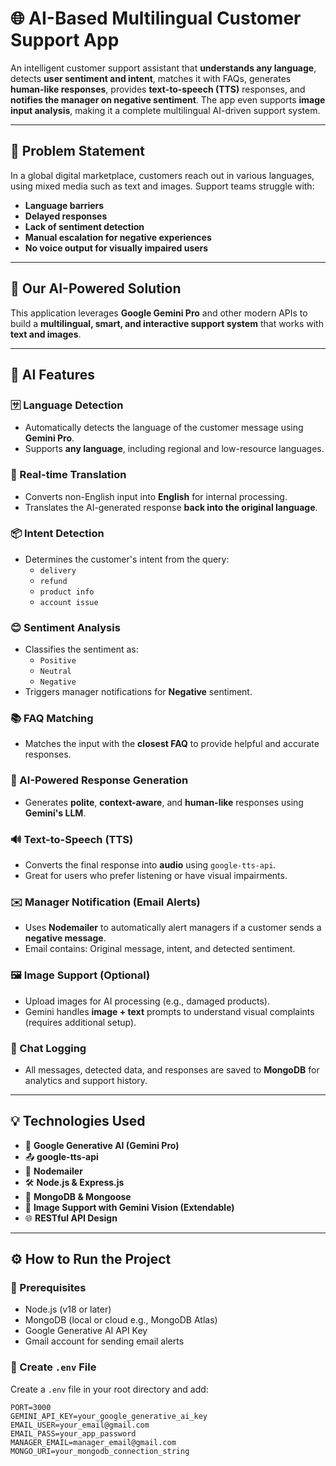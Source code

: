 # 🌐 AI-Based Multilingual Customer Support App

An intelligent customer support assistant that **understands any language**, detects **user sentiment and intent**, matches it with FAQs, generates **human-like responses**, provides **text-to-speech (TTS)** responses, and **notifies the manager on negative sentiment**. The app even supports **image input analysis**, making it a complete multilingual AI-driven support system.

---

## 🚀 Problem Statement

In a global digital marketplace, customers reach out in various languages, using mixed media such as text and images. Support teams struggle with:

- **Language barriers**
- **Delayed responses**
- **Lack of sentiment detection**
- **Manual escalation for negative experiences**
- **No voice output for visually impaired users**

---

## 🤖 Our AI-Powered Solution

This application leverages **Google Gemini Pro** and other modern APIs to build a **multilingual, smart, and interactive support system** that works with **text and images**.

---

## 🧠 AI Features

### 🈂️ Language Detection
- Automatically detects the language of the customer message using **Gemini Pro**.
- Supports **any language**, including regional and low-resource languages.

### 🔁 Real-time Translation
- Converts non-English input into **English** for internal processing.
- Translates the AI-generated response **back into the original language**.

### 📦 Intent Detection
- Determines the customer's intent from the query:
  - `delivery`
  - `refund`
  - `product info`
  - `account issue`

### 😊 Sentiment Analysis
- Classifies the sentiment as:
  - `Positive`
  - `Neutral`
  - `Negative`
- Triggers manager notifications for **Negative** sentiment.

### 📚 FAQ Matching
- Matches the input with the **closest FAQ** to provide helpful and accurate responses.

### 💬 AI-Powered Response Generation
- Generates **polite**, **context-aware**, and **human-like** responses using **Gemini's LLM**.

### 🔊 Text-to-Speech (TTS)
- Converts the final response into **audio** using `google-tts-api`.
- Great for users who prefer listening or have visual impairments.

### ✉️ Manager Notification (Email Alerts)
- Uses **Nodemailer** to automatically alert managers if a customer sends a **negative message**.
- Email contains: Original message, intent, and detected sentiment.

### 🖼️ Image Support (Optional)
- Upload images for AI processing (e.g., damaged products).
- Gemini handles **image + text** prompts to understand visual complaints (requires additional setup).

### 💾 Chat Logging
- All messages, detected data, and responses are saved to **MongoDB** for analytics and support history.

---

## 💡 Technologies Used

- 🔮 **Google Generative AI (Gemini Pro)**
- 📤 **google-tts-api**
- 📧 **Nodemailer**
- 🛠️ **Node.js & Express.js**
- 🧪 **MongoDB & Mongoose**
- 📸 **Image Support with Gemini Vision (Extendable)**
- 🌐 **RESTful API Design**

---

## ⚙️ How to Run the Project

### 📁 Prerequisites

- Node.js (v18 or later)
- MongoDB (local or cloud e.g., MongoDB Atlas)
- Google Generative AI API Key
- Gmail account for sending email alerts

### 🔐 Create `.env` File

Create a `.env` file in your root directory and add:

```env
PORT=3000
GEMINI_API_KEY=your_google_generative_ai_key
EMAIL_USER=your_email@gmail.com
EMAIL_PASS=your_app_password
MANAGER_EMAIL=manager_email@gmail.com
MONGO_URI=your_mongodb_connection_string
